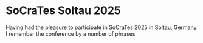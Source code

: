 SoCraTes Soltau 2025
====

Having had the pleasure to participate in SoCraTes 2025 in Soltau, Germany I remember the conference by a number of phrases 